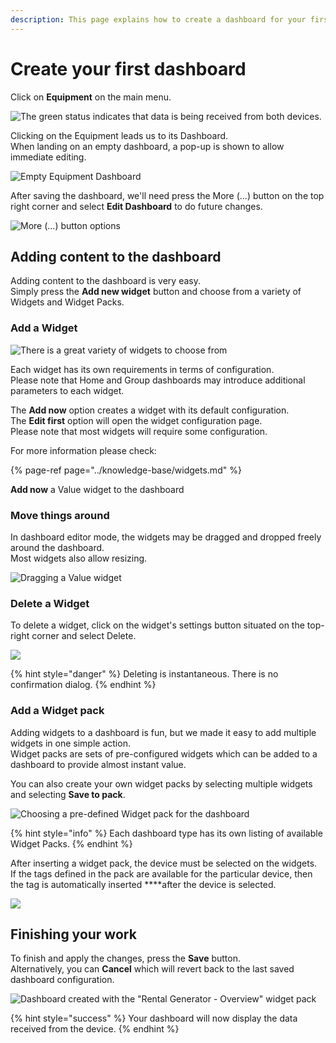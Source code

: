 ```yaml
---
description: This page explains how to create a dashboard for your first unit.
---
```


# Create your first dashboard

Click on **Equipment** on the main menu.

![The green status indicates that data is being received from both devices.](../.gitbook/assets/image%20%2830%29.png)

Clicking on the Equipment leads us to its Dashboard.  
When landing on an empty dashboard, a pop-up is shown to allow immediate editing.

![Empty Equipment Dashboard](../.gitbook/assets/image%20%2844%29.png)

After saving the dashboard,  we'll need press the More \(...\) button on the top right corner and select **Edit Dashboard** to do future changes.

![More \(...\) button options](../.gitbook/assets/dash_equip_edit.png)

## Adding content to the dashboard

Adding content to the dashboard is very easy.   
Simply press the **Add new widget** button and choose from a variety of Widgets and Widget Packs.

### Add a Widget

![There is a great variety of widgets to choose from](../.gitbook/assets/image%20%2839%29.png)

Each widget has its own requirements in terms of configuration.  
Please note that Home and Group dashboards may introduce additional parameters to each widget.

The **Add now** option creates a widget with its default configuration.  
The **Edit first** option will open the widget configuration page.   
Please note that most widgets will require some configuration.

For more information please check:

{% page-ref page="../knowledge-base/widgets.md" %}

**Add now** a Value widget to the dashboard

### Move things around

In dashboard editor mode, the widgets may be dragged and dropped freely around the dashboard.  
Most widgets also allow resizing.

![Dragging a Value widget](../.gitbook/assets/image%20%2843%29.png)

### Delete a Widget

To delete a widget, click on the widget's settings button situated on the top-right corner and select Delete.

![](../.gitbook/assets/image%20%2842%29.png)

{% hint style="danger" %}
Deleting is instantaneous. There is no confirmation dialog.
{% endhint %}

### Add a Widget pack

Adding widgets to a dashboard is fun, but we made it easy to add multiple widgets in one simple action.  
Widget packs are sets of pre-configured widgets which can be added to a dashboard to provide almost instant value.

You can also create your own widget packs by selecting multiple widgets and selecting **Save to pack**.

![Choosing a pre-defined Widget pack for the dashboard](../.gitbook/assets/image%20%2836%29.png)

{% hint style="info" %}
Each dashboard type has its own listing of available Widget Packs.
{% endhint %}

After inserting a widget pack, the device must be selected on the widgets.  
If the tags defined in the pack are available for the particular device, then the tag is automatically inserted ****after the device is selected.

![](../.gitbook/assets/image%20%2833%29.png)

## Finishing your work

To finish and apply the changes, press the **Save** button.   
Alternatively, you can **Cancel** which will revert back to the last saved dashboard configuration.

![Dashboard created with the &quot;Rental Generator - Overview&quot; widget pack](../.gitbook/assets/image%20%2840%29.png)

{% hint style="success" %}
Your dashboard will now display the data received from the device.
{% endhint %}

